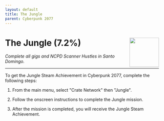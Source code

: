 ```yaml
---
layout: default
title: The Jungle
parent: Cyberpunk 2077
---
```


# The Jungle (7.2%) <img style="float: right;" src="https://cdn.cloudflare.steamstatic.com/steamcommunity/public/images/apps/1091500/3162cccaaaa83b1f5b3fe50af30a74d6a1541298.jpg" width="96" height="96">

_Complete all gigs and NCPD Scanner Hustles in Santo Domingo._

***

To get the Jungle Steam Achievement in Cyberpunk 2077, complete the following steps:

1. From the main menu, select "Crate Network" then "Jungle". 

2. Follow the onscreen instructions to complete the Jungle mission. 

3. After the mission is completed, you will receive the Jungle Steam Achievement.
